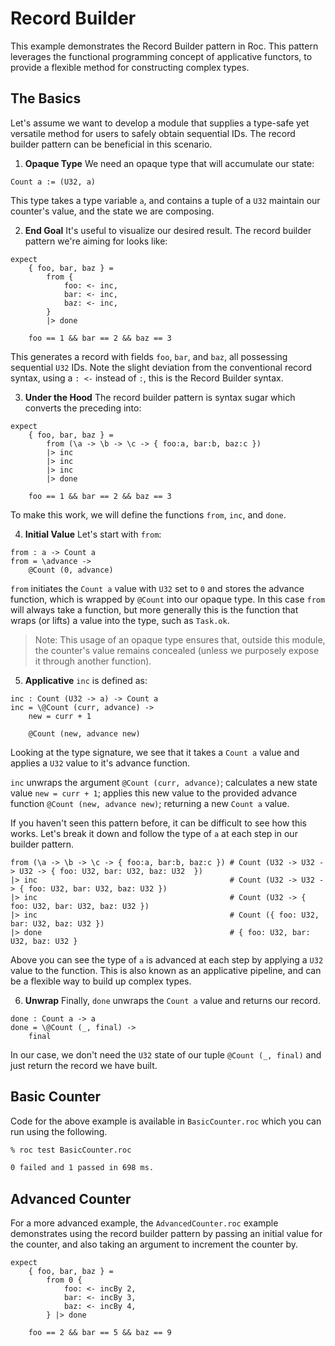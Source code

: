 
# Record Builder 

This example demonstrates the Record Builder pattern in Roc. This pattern leverages the functional programming concept of applicative functors, to provide a flexible method for constructing complex types.

## The Basics

Let's assume we want to develop a module that supplies a type-safe yet versatile method for users to safely obtain sequential IDs. The record builder pattern can be beneficial in this scenario.

1. **Opaque Type** We need an opaque type that will accumulate our state:
```roc
Count a := (U32, a)
```
This type takes a type variable `a`, and contains a tuple of a `U32` maintain our counter's value, and the state we are composing.

2. **End Goal** It's useful to visualize our desired result. The record builder pattern we're aiming for looks like:

```roc
expect
    { foo, bar, baz } = 
        from {
            foo: <- inc,
            bar: <- inc,
            baz: <- inc,
        } 
        |> done

    foo == 1 && bar == 2 && baz == 3
```

This generates a record with fields `foo`, `bar`, and `baz`, all possessing sequential `U32` IDs. Note the slight deviation from the conventional record syntax, using a `: <-` instead of `:`, this is the Record Builder syntax.

3. **Under the Hood** The record builder pattern is syntax sugar which converts the preceding into:

```roc
expect
    { foo, bar, baz } =
        from (\a -> \b -> \c -> { foo:a, bar:b, baz:c })
        |> inc
        |> inc
        |> inc
        |> done

    foo == 1 && bar == 2 && baz == 3
```
To make this work, we will define the functions `from`, `inc`, and `done`.

4. **Initial Value** Let's start with `from`:

```roc
from : a -> Count a
from = \advance ->
    @Count (0, advance)
```
`from` initiates the `Count a` value with `U32` set to `0` and stores the advance function, which is wrapped by `@Count` into our opaque type. In this case `from` will always take a function, but more generally this is the function that wraps (or lifts) a value into the type, such as `Task.ok`.

> Note: This usage of an opaque type ensures that, outside this module, the counter's value remains concealed (unless we purposely expose it through another function).

5. **Applicative** `inc` is defined as:

```roc
inc : Count (U32 -> a) -> Count a
inc = \@Count (curr, advance) ->
    new = curr + 1

    @Count (new, advance new)
```

Looking at the type signature, we see that it takes a `Count a` value and applies a `U32` value to it's advance function.

`inc` unwraps the argument `@Count (curr, advance)`; calculates a new state value `new = curr + 1`; applies this new value to the provided advance function `@Count (new, advance new)`; returning a new `Count a` value.

If you haven't seen this pattern before, it can be difficult to see how this works. Let's break it down and follow the type of `a` at each step in our builder pattern.

```roc
from (\a -> \b -> \c -> { foo:a, bar:b, baz:c }) # Count (U32 -> U32 -> U32 -> { foo: U32, bar: U32, baz: U32  })
|> inc                                           # Count (U32 -> U32 -> { foo: U32, bar: U32, baz: U32 })
|> inc                                           # Count (U32 -> { foo: U32, bar: U32, baz: U32 })
|> inc                                           # Count ({ foo: U32, bar: U32, baz: U32 })
|> done                                          # { foo: U32, bar: U32, baz: U32 }
```

Above you can see the type of `a` is advanced at each step by applying a `U32` value to the function. This is also known as an applicative pipeline, and can be a flexible way to build up complex types.

6. **Unwrap** Finally, `done` unwraps the `Count a` value and returns our record. 

```roc
done : Count a -> a
done = \@Count (_, final) -> 
    final
```

In our case, we don't need the `U32` state of our tuple `@Count (_, final)` and just return the record we have built.

## Basic Counter

Code for the above example is available in `BasicCounter.roc` which you can run using the following.

```sh
% roc test BasicCounter.roc

0 failed and 1 passed in 698 ms.
```

## Advanced Counter

For a more advanced example, the `AdvancedCounter.roc` example demonstrates using the record builder pattern by passing an initial value for the counter, and also taking an argument to increment the counter by.

```roc
expect
    { foo, bar, baz } =
        from 0 {
            foo: <- incBy 2,
            bar: <- incBy 3,
            baz: <- incBy 4,
        } |> done

    foo == 2 && bar == 5 && baz == 9
```